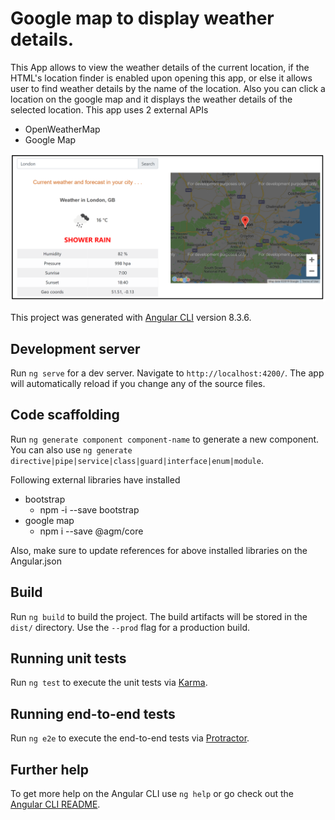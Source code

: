 # Google map to display weather details.
This App allows to view the weather details of the current location, if the HTML's location finder is enabled upon opening this app, or else it allows user to find weather details by the name of the location. 
Also you can click a location on the google map and it displays the weather details of the selected location. 
This app uses 2 external APIs
* OpenWeatherMap 
* Google Map 

![](preview.png)

This project was generated with [Angular CLI](https://github.com/angular/angular-cli) version 8.3.6.

## Development server

Run `ng serve` for a dev server. Navigate to `http://localhost:4200/`. The app will automatically reload if you change any of the source files.

## Code scaffolding

Run `ng generate component component-name` to generate a new component. You can also use `ng generate directive|pipe|service|class|guard|interface|enum|module`.

Following external libraries have installed 

* bootstrap 
    * npm -i --save bootstrap
* google map 
    * npm i --save @agm/core
     
Also, make sure to update references for above installed libraries on the Angular.json

## Build

Run `ng build` to build the project. The build artifacts will be stored in the `dist/` directory. Use the `--prod` flag for a production build.

## Running unit tests

Run `ng test` to execute the unit tests via [Karma](https://karma-runner.github.io).

## Running end-to-end tests

Run `ng e2e` to execute the end-to-end tests via [Protractor](http://www.protractortest.org/).

## Further help

To get more help on the Angular CLI use `ng help` or go check out the [Angular CLI README](https://github.com/angular/angular-cli/blob/master/README.md).
